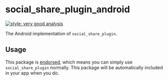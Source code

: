 # social_share_plugin_android

[![style: very good analysis][very_good_analysis_badge]][very_good_analysis_link]

The Android implementation of `social_share_plugin`.

## Usage

This package is [endorsed][endorsed_link], which means you can simply use `social_share_plugin`
normally. This package will be automatically included in your app when you do.

[endorsed_link]: https://flutter.dev/docs/development/packages-and-plugins/developing-packages#endorsed-federated-plugin
[very_good_analysis_badge]: https://img.shields.io/badge/style-very_good_analysis-B22C89.svg
[very_good_analysis_link]: https://pub.dev/packages/very_good_analysis